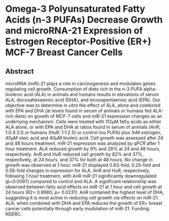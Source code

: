 # Omega-3 Polyunsaturated Fatty Acids (n-3 PUFAs) Decrease Growth and microRNA-21 Expression of Estrogen Receptor-Positive (ER+) MCF-7 Breast Cancer Cells

## Abstract

microRNA (miR)-21 plays a role in carcinogenesis and modulates genes regulating cell growth. Consumption of diets rich in the n-3 PUFA alpha-linolenic acid (ALA) in animals and humans results in elevations of serum ALA, docosahexaenoic acid (DHA), and eicosapentaenoic acid (EPA). Our objective was to determine _in vitro_ the effect of ALA, alone and combined with EPA and DHA (at levels found in serum of animals or humans fed ALA-rich diets) on growth of MCF-7 cells and miR-21 expression changes as an underlying mechanism. Cells were treated with 112μM fatty acids as either ALA alone, or with EPA and DHA at ratios found in serum of animals (AnR; 1:0.4:3.1) or humans (HuR; 1:1:2.5) or control (no PUFA) plus 1nM estrogen, 40μM oleic acid and 40μM linoleic acid. Cell growth was assessed after 24 and 48 hours treatment. miR-21 expression was analyzed by qPCR after 1 hour treatment. ALA reduced growth by 9% and 28% at 24 and 48 hours, respectively. AnR and HuR reduced cell growth by 82% and 37%, respectively, at 24 hours, and 37% for both at 48 hours. No change in growth was observed at 1 hour. miR-21 displayed 0.83-fold, 0.25-fold and 0.58-fold changes in expression for ALA, AnR and HuR, respectively, following 1 hour treatment, with AnR miR-21 significantly downregulated (p=0.0097) compared to control and ALA. A significant relationship was observed between fatty acid effects on miR-21 at 1 hour and cell growth at 24 hours (R2= 0.9980; p= 0.0231). AnR contained the highest level of DHA, suggesting it is most active in reducing cell growth via effects on miR-21. ALA, when combined with DHA and EPA reduces the growth of ER+ breast cancer cells potentially through early modulation of miR-21. Funding: NSERC. 
